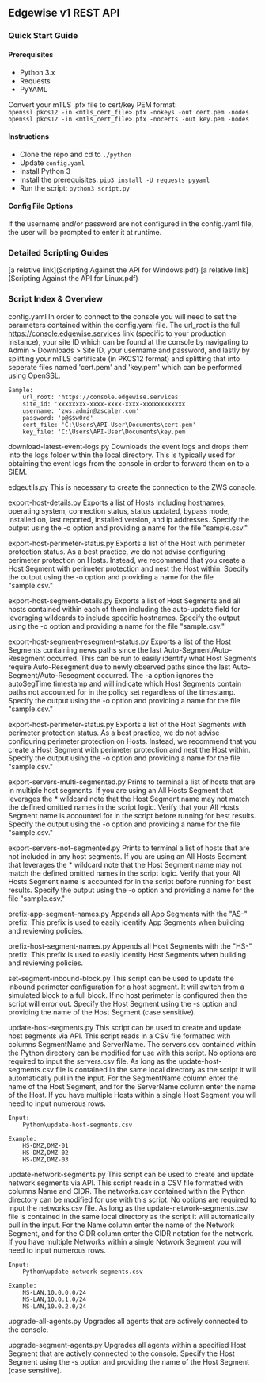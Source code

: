 ## Edgewise v1 REST API

### Quick Start Guide

#### Prerequisites
* Python 3.x
* Requests
* PyYAML

Convert your mTLS .pfx file to cert/key PEM format:  
`openssl pkcs12 -in <mtls_cert_file>.pfx -nokeys -out cert.pem -nodes`  
`openssl pkcs12 -in <mtls_cert_file>.pfx -nocerts -out key.pem -nodes`  

#### Instructions
* Clone the repo and cd to `./python`
* Update `config.yaml`
* Install Python 3
* Install the prerequisites: `pip3 install -U requests pyyaml`
* Run the script: `python3 script.py`

#### Config File Options
If the username and/or password are not configured in the config.yaml file, the user will be prompted to enter it at runtime.

### Detailed Scripting Guides

[a relative link](Scripting Against the API for Windows.pdf)
[a relative link](Scripting Against the API for Linux.pdf)

### Script Index & Overview

config.yaml
	In order to connect to the console you will need to set the parameters contained within the config.yaml file. The url_root is the full https://console.edgewise.services link (specific to your production instance), your site ID which can be found at the console by navigating to Admin > Downloads > Site ID, your username and password, and lastly by splitting your mTLS certificate (in PKCS12 format) and splitting that into seperate files named 'cert.pem' and 'key.pem' which can be performed using OpenSSL.
	
	Sample:
		url_root: 'https://console.edgewise.services'
		site_id: 'xxxxxxxx-xxxx-xxxx-xxxx-xxxxxxxxxxxx'
		username: 'zws.admin@zscaler.com'
		password: 'p@$$w0rd'
		cert_file: 'C:\Users\API-User\Documents\cert.pem'
		key_file: 'C:\Users\API-User\Documents\key.pem'
	
download-latest-event-logs.py
	Downloads the event logs and drops them into the logs folder within the local directory. This is typically used for obtaining the event logs from the console in order to forward them on to a SIEM. 

edgeutils.py
	This is necessary to create the connection to the ZWS console. 

export-host-details.py
	Exports a list of Hosts including hostnames, operating system, connection status, status updated, bypass mode, installed on, last reported, installed version, and ip addresses. Specify the output using the -o option and providing a name for the file "sample.csv."
	
export-host-perimeter-status.py
	Exports a list of the Host with perimeter protection status. As a best practice, we do not advise configuring perimeter protection on Hosts. Instead, we recommend that you create a Host Segment with perimeter protection and nest the Host within. Specify the output using the -o option and providing a name for the file "sample.csv." 

export-host-segment-details.py
	Exports a list of Host Segments and all hosts contained within each of them including the auto-update field for leveraging wildcards to include specific hostnames. Specify the output using the -o option and providing a name for the file "sample.csv."

export-host-segment-resegment-status.py
	Exports a list of the Host Segments containing news paths since the last Auto-Segment/Auto-Resegment occurred. This can be run to easily identify what Host Segments require Auto-Resegment due to newly observed paths since the last Auto-Segment/Auto-Resegment occurred. The -a option ignores the autoSegTime timestamp and will indicate which Host Segments contain paths not accounted for in the policy set regardless of the timestamp. Specify the output using the -o option and providing a name for the file "sample.csv."

export-host-perimeter-status.py
	Exports a list of the Host Segments with perimeter protection status. As a best practice, we do not advise configuring perimeter protection on Hosts. Instead, we recommend that you create a Host Segment with perimeter protection and nest the Host within. Specify the output using the -o option and providing a name for the file "sample.csv." 

export-servers-multi-segmented.py
	Prints to terminal a list of hosts that are in multiple host segments. If you are using an All Hosts Segment that leverages the * wildcard note that the Host Segment name may not match the defined omitted names in the script logic. Verify that your All Hosts Segment name is accounted for in the script before running for best results. Specify the output using the -o option and providing a name for the file "sample.csv."

export-servers-not-segmented.py
	Prints to terminal a list of hosts that are not included in any host segments. If you are using an All Hosts Segment that leverages the * wildcard note that the Host Segment name may not match the defined omitted names in the script logic. Verify that your All Hosts Segment name is accounted for in the script before running for best results. Specify the output using the -o option and providing a name for the file "sample.csv."

prefix-app-segment-names.py
	Appends all App Segments with the "AS-" prefix. This prefix is used to easily identify App Segments when building and reviewing policies.

prefix-host-segment-names.py
	Appends all Host Segments with the "HS-" prefix. This prefix is used to easily identify Host Segments when building and reviewing policies.

set-segment-inbound-block.py
	This script can be used to update the inbound perimeter configuration for a host segment. It will switch from a simulated block to a full block. If no host perimeter is configured then the script will error out. Specify the Host Segment using the -s option and providing the name of the Host Segment (case sensitive). 

update-host-segments.py
	This script can be used to create and update host segments via API. This script reads in a CSV file formatted with columns SegmentName and ServerName. The servers.csv contained within the Python directory can be modified for use with this script. No options are required to input the servers.csv file. As long as the update-host-segments.csv file is contained in the same local directory as the script it will automatically pull in the input. For the SegmentName column enter the name of the Host Segment, and for the ServerName column enter the name of the Host. If you have multiple Hosts within a single Host Segment you will need to input numerous rows.
	
	Input:
		Python\update-host-segments.csv
	
	Example:
		HS-DMZ,DMZ-01
		HS-DMZ,DMZ-02
		HS-DMZ,DMZ-03

update-network-segments.py
	This script can be used to create and update network segments via API. This script reads in a CSV file formatted with columns Name and CIDR. The networks.csv contained within the Python directory can be modified for use with this script. No options are required to input the networks.csv file. As long as the update-network-segments.csv file is contained in the same local directory as the script it will automatically pull in the input. For the Name column enter the name of the Network Segment, and for the CIDR column enter the CIDR notation for the network. If you have multiple Networks within a single Network Segment you will need to input numerous rows.
	
	Input: 
		Python\update-network-segments.csv
	
	Example: 
		NS-LAN,10.0.0.0/24
		NS-LAN,10.0.1.0/24
		NS-LAN,10.0.2.0/24

upgrade-all-agents.py
	Upgrades all agents that are actively connected to the console.

upgrade-segment-agents.py
	Upgrades all agents within a specified Host Segment that are actively connected to the console. Specify the Host Segment using the -s option and providing the name of the Host Segment (case sensitive). 
